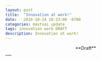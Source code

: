 ```yaml
---
layout: post
title:  "Innovation at work!"
date:   2016-10-24 18:23:00 -0700
categories: maxtsai update
tags: innovation work DRAFT
description: Innovation at work!
---
```


<center>
**Draft**
</center>
___




